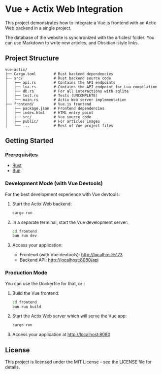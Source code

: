 # Vue + Actix Web Integration

This project demonstrates how to integrate a Vue.js frontend with an Actix Web backend in a single project.

The database of the website is synchronized with the articles/ folder. You can use Markdown to write new articles, and Obsidian-style links.

## Project Structure

```
vue-actix/
├── Cargo.toml        # Rust backend dependencies
├── src/              # Rust backend source code
│   ├── api.rs        # Contains the API endpoints
│   ├── lua.rs        # Contains the API endpoint for Lua compilation
│   ├── db.rs         # For all interactions with sqlite
│   ├── test.rs       # Tests (UNCOMPLETE)
│   └── main.rs       # Actix Web server implementation
├── frontend/         # Vue.js frontend
│   ├── package.json  # Frontend dependencies
│   ├── index.html    # HTML entry point
│   ├── src/          # Vue source code
│   ├── public/       # For articles images
│   └── ...           # Rest of Vue project files
```

## Getting Started

### Prerequisites

- [Rust](https://www.rust-lang.org/tools/install)
- [Bun](https://bun.sh/docs/installation)

### Development Mode (with Vue Devtools)

For the best development experience with Vue devtools:

1. Start the Actix Web backend:
   ```bash
   cargo run
   ```

2. In a separate terminal, start the Vue development server:
   ```bash
   cd frontend
   bun run dev
   ```

3. Access your application:
   - Frontend (with Vue devtools): [http://localhost:5173](http://localhost:5173)
   - Backend API: [http://localhost:8080/api](http://localhost:8080/api)

### Production Mode

You can use the Dockerfile for that, or :

1. Build the Vue frontend:
   ```bash
   cd frontend
   bun run build
   ```

2. Start the Actix Web server which will serve the Vue app:
   ```bash
   cargo run
   ```

3. Access your application at [http://localhost:8080](http://localhost:8080)

## License

This project is licensed under the MIT License - see the LICENSE file for details.
